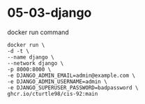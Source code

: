 # 05-03-django

docker run command

```
docker run \
-d -t \
--name django \
--network django \
-p 8000:8000 \
-e DJANGO_ADMIN_EMAIL=admin@example.com \
-e DJANGO_ADMIN_USERNAME=admin \
-e DJANGO_SUPERUSER_PASSWORD=badpassword \
ghcr.io/cturtle98/cis-92:main
```